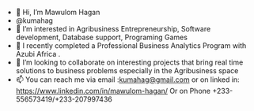 - 👋 Hi, I’m  Mawulom Hagan
- @kumahag
- 👀 I’m interested in Agribusiness Entrepreneurship, Software development, Database support, Programing Games
- 🌱 I recently completed a Professional Business Analytics Program with Azubi Africa .
- 💞️ I’m looking to collaborate on interesting projects that bring real time solutions to business problems especially in the Agribusiness space
- 📫 You can reach me via email :kumahag@gmail.com or on linked in: https://www.linkedin.com/in/mawulom-hagan/
 Or on Phone +233-556573419/+233-207997436
<!---
kumahag/kumahag is a ✨ special ✨ repository because its `README.md` (this file) appears on your GitHub profile.
You can click the Preview link to take a look at your changes.
--->

